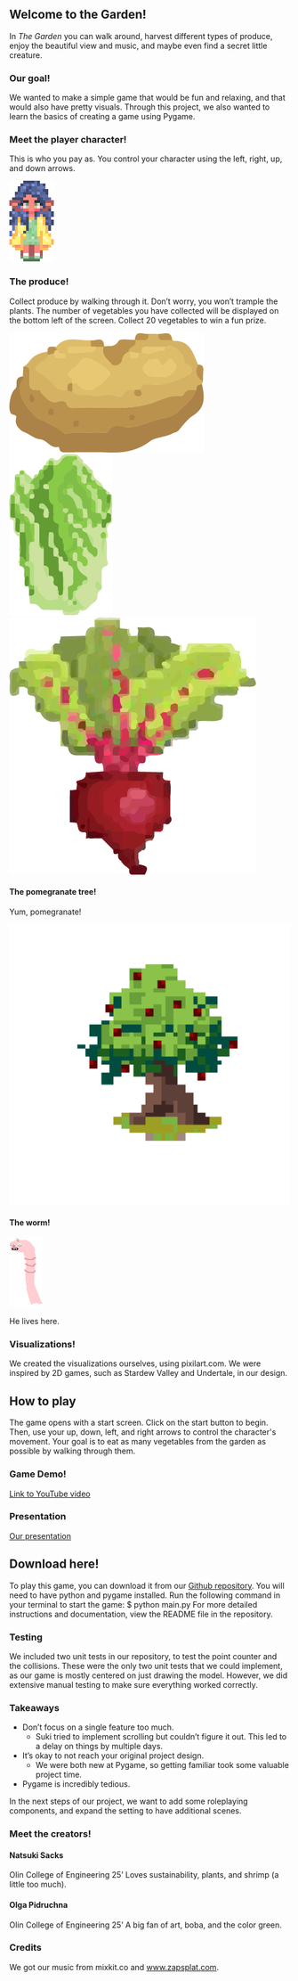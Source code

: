 ## Welcome to the Garden!
In _The Garden_ you can walk around, harvest different types of produce, enjoy the beautiful view and music, and maybe even find a secret little creature.

### Our goal!
We wanted to make a simple game that would be fun and relaxing, and that would also have pretty visuals. Through this project, we also wanted to learn the basics of creating a game using Pygame.

### Meet the player character!
This is who you pay as. You control your character using the left, right, up, and down arrows.

![player character](player_character.png)


### The produce!
Collect produce by walking through it. Don’t worry, you won’t trample the plants. The number of vegetables you have collected will be displayed on the bottom left of the screen. Collect 20 vegetables to win a fun prize.


![potato](potato.png)
![cabbage](cabbage.png)
![beet](beet.png)


#### The pomegranate tree!
Yum, pomegranate!

![pomegranate tree](pom_tree.png)

#### The worm!
![worm](the_worm.png)

He lives here.

### Visualizations!
We created the visualizations ourselves, using pixilart.com. We were inspired by 2D games, such as Stardew Valley and Undertale, in our design. 

## How to play
The game opens with a start screen. Click on the start button to begin. Then, use your up, down, left, and right arrows to control the character's movement. Your goal is to eat as many vegetables from the garden as possible by walking through them.

### Game Demo!
[Link to YouTube video](https://youtu.be/-90kkBX34ZA)

### Presentation
[Our presentation](https://olincollege-my.sharepoint.com/:v:/g/personal/nsacks_olin_edu/Ee0tj4s1mopHqzpqz1B0E5oBO10Ou4pBAiFQ6uNBYuTVIw?e=eSBm1d)

## Download here!
To play this game, you can download it from our [Github repository](https://github.com/olincollege/the-garden). You will need to have python and pygame installed. Run the following command in your terminal to start the game:
$ python main.py
For more detailed instructions and documentation, view the README file in the repository.

### Testing
We included two unit tests in our repository, to test the point counter and the collisions. These were the only two unit tests that we could implement, as our game is mostly centered on just drawing the model. However, we did extensive manual testing to make sure everything worked correctly.

### Takeaways
- Don’t focus on a single feature too much.
  - Suki tried to implement scrolling but couldn’t figure it out. This led to a delay on things by multiple days.
- It’s okay to not reach your original project design.
  - We were both new at Pygame, so getting familiar took some valuable project time.
- Pygame is incredibly tedious.

In the next steps of our project, we want to add some roleplaying components, and expand the setting to have additional scenes.


### Meet the creators!
#### Natsuki Sacks 
Olin College of Engineering 25’
Loves sustainability, plants, and shrimp (a little too much).

#### Olga Pidruchna
Olin College of Engineering 25’
A big fan of art, boba, and the color green.


### Credits
We got our music from mixkit.co and www.zapsplat.com.
